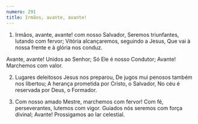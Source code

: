 ```yaml
---
numero: 291
title: Irmãos, avante, avante!
---
```

1. Irmãos, avante, avante! com nosso Salvador,
Seremos triunfantes, lutando com fervor;
Vitória alcançaremos, seguindo a Jesus,
Que vai à nossa frente e à glória nos conduz.

Avante, avante!
Unidos ao Senhor;
Só Ele é nosso Condutor;
Avante! Marchemos com valor.

2. Lugares deleitosos Jesus nos preparou,
De jugos mui penosos também nos libertou;
A herança prometida por Cristo, o Salvador,
No céu é reservada por Deus, o Formador.

3. Com nosso amado Mestre, marchemos com fervor!
Com fé, perseverantes, lutemos com vigor.
Guiados nós seremos com força divinal;
Avante! Prossigamos ao lar celestial.
